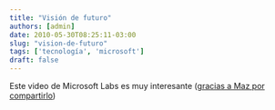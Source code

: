 ```yaml
---
title: "Visión de futuro"
authors: [admin]
date: 2010-05-30T08:25:11-03:00
slug: "vision-de-futuro"
tags: ['tecnología', 'microsoft']
draft: false
---
```


Este video de Microsoft Labs es muy interesante ([gracias a Maz por
compartirlo](http://blog.maz.cl/2010/05/hablando-con-mi-computador.html))
